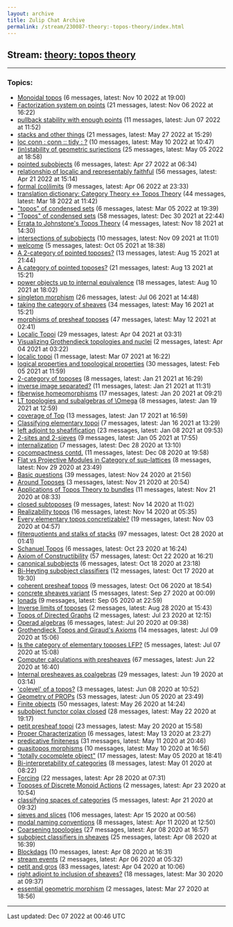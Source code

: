 ```yaml
---
layout: archive
title: Zulip Chat Archive
permalink: /stream/230087-theory:-topos-theory/index.html
---
```


## Stream: [theory: topos theory](https://mattecapu.github.io/ct-zulip-archive/stream/230087-theory:-topos-theory/index.html)
---

### Topics:

* [Monoidal topos](topic/topic_Monoidal.20topos.html) (6 messages, latest: Nov 10 2022 at 19:00)
* [Factorization system on points](topic/topic_Factorization.20system.20on.20points.html) (21 messages, latest: Nov 06 2022 at 16:22)
* [pullback stability with enough points](topic/topic_pullback.20stability.20with.20enough.20points.html) (11 messages, latest: Jun 07 2022 at 11:52)
* [stacks and other things](topic/topic_stacks.20and.20other.20things.html) (21 messages, latest: May 27 2022 at 15:29)
* [loc conn : conn :: tidy : ?](topic/topic_loc.20conn.20.3A.20conn.20.3A.3A.20tidy.20.3A.20.3F.html) (10 messages, latest: May 10 2022 at 10:47)
* [(in)stability of geometric surjections](topic/topic_(in)stability.20of.20geometric.20surjections.html) (25 messages, latest: May 05 2022 at 18:58)
* [pointed subobjects](topic/topic_pointed.20subobjects.html) (6 messages, latest: Apr 27 2022 at 06:34)
* [relationship of localic and representably faithful](topic/topic_relationship.20of.20localic.20and.20representably.20faithful.html) (56 messages, latest: Apr 21 2022 at 15:14)
* [formal (co)limits](topic/topic_formal.20(co)limits.html) (9 messages, latest: Apr 06 2022 at 23:33)
* [translation dictionary: Category Theory ↔ Topos Theory](topic/topic_translation.20dictionary.3A.20Category.20Theory.20.E2.86.94.20Topos.20Theory.html) (44 messages, latest: Mar 18 2022 at 11:42)
* ["topos" of condensed sets](topic/topic_.22topos.22.20of.20condensed.20sets.html) (6 messages, latest: Mar 05 2022 at 19:39)
* ["Topos" of condensed sets](topic/topic_.22Topos.22.20of.20condensed.20sets.html) (58 messages, latest: Dec 30 2021 at 22:44)
* [Errata to Johnstone's Topos Theory](topic/topic_Errata.20to.20Johnstone's.20Topos.20Theory.html) (4 messages, latest: Nov 18 2021 at 14:30)
* [intersections of subobjects](topic/topic_intersections.20of.20subobjects.html) (10 messages, latest: Nov 09 2021 at 11:01)
* [welcome](topic/topic_welcome.html) (5 messages, latest: Oct 05 2021 at 18:38)
* [A 2-category of pointed toposes?](topic/topic_A.202-category.20of.20pointed.20toposes.3F.html) (13 messages, latest: Aug 15 2021 at 21:44)
* [A category of pointed toposes?](topic/topic_A.20category.20of.20pointed.20toposes.3F.html) (21 messages, latest: Aug 13 2021 at 15:21)
* [power objects up to internal equivalence](topic/topic_power.20objects.20up.20to.20internal.20equivalence.html) (18 messages, latest: Aug 10 2021 at 18:02)
* [singleton morphism](topic/topic_singleton.20morphism.html) (26 messages, latest: Jul 06 2021 at 14:48)
* [taking the category of sheaves](topic/topic_taking.20the.20category.20of.20sheaves.html) (34 messages, latest: May 16 2021 at 15:21)
* [morphisms of presheaf toposes](topic/topic_morphisms.20of.20presheaf.20toposes.html) (47 messages, latest: May 12 2021 at 02:41)
* [Localic Topoi](topic/topic_Localic.20Topoi.html) (29 messages, latest: Apr 04 2021 at 03:31)
* [Visualizing Grothendieck topologies and nuclei](topic/topic_Visualizing.20Grothendieck.20topologies.20and.20nuclei.html) (2 messages, latest: Apr 04 2021 at 03:22)
* [localic topoi](topic/topic_localic.20topoi.html) (1 message, latest: Mar 07 2021 at 16:22)
* [logical properties and topological properties](topic/topic_logical.20properties.20and.20topological.20properties.html) (30 messages, latest: Feb 05 2021 at 11:59)
* [2-category of toposes](topic/topic_2-category.20of.20toposes.html) (8 messages, latest: Jan 21 2021 at 16:29)
* [inverse image separated?](topic/topic_inverse.20image.20separated.3F.html) (11 messages, latest: Jan 21 2021 at 11:31)
* [fiberwise homeomorphisms](topic/topic_fiberwise.20homeomorphisms.html) (17 messages, latest: Jan 20 2021 at 09:21)
* [LT topologies and subalgebras of \Omega](topic/topic_LT.20topologies.20and.20subalgebras.20of.20.5COmega.html) (8 messages, latest: Jan 19 2021 at 12:59)
* [coverage of Top](topic/topic_coverage.20of.20Top.html) (13 messages, latest: Jan 17 2021 at 16:59)
* [Classifying elementary topoi](topic/topic_Classifying.20elementary.20topoi.html) (7 messages, latest: Jan 16 2021 at 13:29)
* [left adjoint to sheafification](topic/topic_left.20adjoint.20to.20sheafification.html) (23 messages, latest: Jan 08 2021 at 09:53)
* [2-sites and 2-sieves](topic/topic_2-sites.20and.202-sieves.html) (9 messages, latest: Jan 05 2021 at 17:55)
* [internalization](topic/topic_internalization.html) (7 messages, latest: Dec 28 2020 at 13:10)
* [cocompactness contd.](topic/topic_cocompactness.20contd.2E.html) (11 messages, latest: Dec 08 2020 at 19:58)
* [Flat vs Projective Modules in Category of sup-lattices](topic/topic_Flat.20vs.20Projective.20Modules.20in.20Category.20of.20sup-lattices.html) (8 messages, latest: Nov 29 2020 at 23:49)
* [Basic questions](topic/topic_Basic.20questions.html) (39 messages, latest: Nov 24 2020 at 21:56)
* [Around Toposes](topic/topic_Around.20Toposes.html) (3 messages, latest: Nov 21 2020 at 20:54)
* [Applications of Topos Theory to bundles](topic/topic_Applications.20of.20Topos.20Theory.20to.20bundles.html) (11 messages, latest: Nov 21 2020 at 08:33)
* [closed subtoposes](topic/topic_closed.20subtoposes.html) (9 messages, latest: Nov 14 2020 at 11:02)
* [Realizability topos](topic/topic_Realizability.20topos.html) (16 messages, latest: Nov 14 2020 at 05:35)
* [Every elementary topos concretizable?](topic/topic_Every.20elementary.20topos.20concretizable.3F.html) (19 messages, latest: Nov 03 2020 at 04:57)
* [filterquotients and stalks of stacks](topic/topic_filterquotients.20and.20stalks.20of.20stacks.html) (97 messages, latest: Oct 28 2020 at 01:41)
* [Schanuel Topos](topic/topic_Schanuel.20Topos.html) (6 messages, latest: Oct 23 2020 at 16:24)
* [Axiom of Constructibility](topic/topic_Axiom.20of.20Constructibility.html) (57 messages, latest: Oct 22 2020 at 16:21)
* [canonical subobjects](topic/topic_canonical.20subobjects.html) (6 messages, latest: Oct 18 2020 at 23:18)
* [Bi-Heyting subobject classifiers](topic/topic_Bi-Heyting.20subobject.20classifiers.html) (12 messages, latest: Oct 17 2020 at 19:30)
* [coherent presheaf topos](topic/topic_coherent.20presheaf.20topos.html) (9 messages, latest: Oct 06 2020 at 18:54)
* [concrete sheaves variant](topic/topic_concrete.20sheaves.20variant.html) (5 messages, latest: Sep 27 2020 at 00:09)
* [Ionads](topic/topic_Ionads.html) (9 messages, latest: Sep 05 2020 at 22:59)
* [Inverse limits of toposes](topic/topic_Inverse.20limits.20of.20toposes.html) (2 messages, latest: Aug 28 2020 at 15:43)
* [Topos of Directed Graphs](topic/topic_Topos.20of.20Directed.20Graphs.html) (2 messages, latest: Jul 23 2020 at 12:15)
* [Operad algebras](topic/topic_Operad.20algebras.html) (6 messages, latest: Jul 20 2020 at 09:38)
* [Grothendieck Topos and Giraud's Axioms](topic/topic_Grothendieck.20Topos.20and.20Giraud's.20Axioms.html) (14 messages, latest: Jul 09 2020 at 15:06)
* [Is the category of elementary toposes LFP?](topic/topic_Is.20the.20category.20of.20elementary.20toposes.20LFP.3F.html) (5 messages, latest: Jul 07 2020 at 15:08)
* [Computer calculations with presheaves](topic/topic_Computer.20calculations.20with.20presheaves.html) (67 messages, latest: Jun 22 2020 at 16:40)
* [Internal presheaves as coalgebras](topic/topic_Internal.20presheaves.20as.20coalgebras.html) (29 messages, latest: Jun 19 2020 at 03:14)
* ['colevel' of a topos?](topic/topic_'colevel'.20of.20a.20topos.3F.html) (3 messages, latest: Jun 08 2020 at 10:52)
* [Geometry of PROPs](topic/topic_Geometry.20of.20PROPs.html) (53 messages, latest: Jun 05 2020 at 23:49)
* [Finite objects](topic/topic_Finite.20objects.html) (50 messages, latest: May 26 2020 at 14:24)
* [subobject functor colax closed](topic/topic_subobject.20functor.20colax.20closed.html) (28 messages, latest: May 22 2020 at 19:17)
* [petit presheaf topoi](topic/topic_petit.20presheaf.20topoi.html) (23 messages, latest: May 20 2020 at 15:58)
* [Proper Characterization](topic/topic_Proper.20Characterization.html) (6 messages, latest: May 13 2020 at 23:27)
* [predicative finiteness](topic/topic_predicative.20finiteness.html) (31 messages, latest: May 11 2020 at 20:46)
* [quasitopos morphisms](topic/topic_quasitopos.20morphisms.html) (10 messages, latest: May 10 2020 at 16:56)
* ["totally cocomplete object"](topic/topic_.22totally.20cocomplete.20object.22.html) (17 messages, latest: May 05 2020 at 18:41)
* [Bi-interpretability of categories](topic/topic_Bi-interpretability.20of.20categories.html) (8 messages, latest: May 01 2020 at 08:22)
* [Forcing](topic/topic_Forcing.html) (22 messages, latest: Apr 28 2020 at 07:31)
* [Toposes of Discrete Monoid Actions](topic/topic_Toposes.20of.20Discrete.20Monoid.20Actions.html) (2 messages, latest: Apr 23 2020 at 10:54)
* [classifying spaces of categories](topic/topic_classifying.20spaces.20of.20categories.html) (5 messages, latest: Apr 21 2020 at 09:32)
* [sieves and slices](topic/topic_sieves.20and.20slices.html) (106 messages, latest: Apr 15 2020 at 00:56)
* [modal naming conventions](topic/topic_modal.20naming.20conventions.html) (8 messages, latest: Apr 11 2020 at 12:50)
* [Coarsening topologies](topic/topic_Coarsening.20topologies.html) (27 messages, latest: Apr 08 2020 at 16:57)
* [subobject classifiers in sheaves](topic/topic_subobject.20classifiers.20in.20sheaves.html) (25 messages, latest: Apr 08 2020 at 16:39)
* [Blockdags](topic/topic_Blockdags.html) (10 messages, latest: Apr 08 2020 at 16:31)
* [stream events](topic/topic_stream.20events.html) (2 messages, latest: Apr 06 2020 at 05:32)
* [petit and gros](topic/topic_petit.20and.20gros.html) (83 messages, latest: Apr 04 2020 at 10:06)
* [right adjoint to inclusion of sheaves?](topic/topic_right.20adjoint.20to.20inclusion.20of.20sheaves.3F.html) (18 messages, latest: Mar 30 2020 at 09:37)
* [essential geometric morphism](topic/topic_essential.20geometric.20morphism.html) (2 messages, latest: Mar 27 2020 at 18:56)

<hr><p>Last updated: Dec 07 2022 at 00:46 UTC</p>